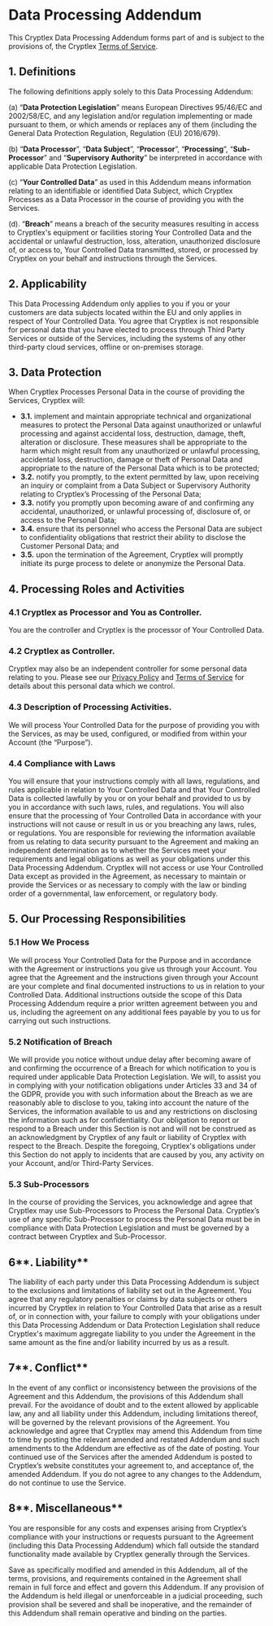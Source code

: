 # Data Processing Addendum

This Cryptlex Data Processing Addendum forms part of and is subject to the provisions of, the Cryptlex [Terms of Service](https://docs.cryptlex.com/legal/terms-of-service).

## 1. Definitions

The following definitions apply solely to this Data Processing Addendum:

\(a\) “**Data Protection Legislation**” means European Directives 95/46/EC and 2002/58/EC, and any legislation and/or regulation implementing or made pursuant to them, or which amends or replaces any of them \(including the General Data Protection Regulation, Regulation \(EU\) 2016/679\).

\(b\) “**Data Processor**”, “**Data Subject**”, “**Processor**”, “**Processing**”, “**Sub-Processor**” and “**Supervisory Authority**” be interpreted in accordance with applicable Data Protection Legislation.

\(c\) “**Your Controlled Data**” as used in this Addendum means information relating to an identifiable or identified Data Subject, which Cryptlex Processes as a Data Processor in the course of providing you with the Services.

\(d\). “**Breach**” means a breach of the security measures resulting in access to Cryptlex's equipment or facilities storing Your Controlled Data and the accidental or unlawful destruction, loss, alteration, unauthorized disclosure of, or access to, Your Controlled Data transmitted, stored, or processed by Cryptlex on your behalf and instructions through the Services.

## **2. Applicability**

This Data Processing Addendum only applies to you if you or your customers are data subjects located within the EU and only applies in respect of Your Controlled Data. You agree that Cryptlex is not responsible for personal data that you have elected to process through Third Party Services or outside of the Services, including the systems of any other third-party cloud services, offline or on-premises storage.

## 3. Data Protection

When Cryptlex Processes Personal Data in the course of providing the Services, Cryptlex will:

* **3.1.** implement and maintain appropriate technical and organizational measures to protect the Personal Data against unauthorized or unlawful processing and against accidental loss, destruction, damage, theft, alteration or disclosure. These measures shall be appropriate to the harm which might result from any unauthorized or unlawful processing, accidental loss, destruction, damage or theft of Personal Data and appropriate to the nature of the Personal Data which is to be protected;
* **3.2.** notify you promptly, to the extent permitted by law, upon receiving an inquiry or complaint from a Data Subject or Supervisory Authority relating to Cryptlex’s Processing of the Personal Data;
* **3.3.** notify you promptly upon becoming aware of and confirming any accidental, unauthorized, or unlawful processing of, disclosure of, or access to the Personal Data;
* **3.4.** ensure that its personnel who access the Personal Data are subject to confidentiality obligations that restrict their ability to disclose the Customer Personal Data; and
* **3.5.** upon the termination of the Agreement, Cryptlex will promptly initiate its purge process to delete or anonymize the Personal Data.

## **4. Processing Roles and Activities**

### 4.1 **Cryptlex as Processor and You as Controller.** 

You are the controller and Cryptlex is the processor of Your Controlled Data.

### 4.2 **Cryptlex as Controller.** 

Cryptlex may also be an independent controller for some personal data relating to you. Please see our [Privacy Policy](https://docs.cryptlex.com/legal/privacy-policy) and [Terms of Service](https://docs.cryptlex.com/legal/terms-of-service) for details about this personal data which we control.

### 4.3 **Description of Processing Activities.** 

We will process Your Controlled Data for the purpose of providing you with the Services, as may be used, configured, or modified from within your Account \(the “Purpose”\).

### 4.4 Compliance with Laws

You will ensure that your instructions comply with all laws, regulations, and rules applicable in relation to Your Controlled Data and that Your Controlled Data is collected lawfully by you or on your behalf and provided to us by you in accordance with such laws, rules, and regulations. You will also ensure that the processing of Your Controlled Data in accordance with your instructions will not cause or result in us or you breaching any laws, rules, or regulations. You are responsible for reviewing the information available from us relating to data security pursuant to the Agreement and making an independent determination as to whether the Services meet your requirements and legal obligations as well as your obligations under this Data Processing Addendum. Cryptlex will not access or use Your Controlled Data except as provided in the Agreement, as necessary to maintain or provide the Services or as necessary to comply with the law or binding order of a governmental, law enforcement, or regulatory body.

## **5. Our Processing Responsibilities**

### 5.1 **How We Process**

We will process Your Controlled Data for the Purpose and in accordance with the Agreement or instructions you give us through your Account. You agree that the Agreement and the instructions given through your Account are your complete and final documented instructions to us in relation to your Controlled Data. Additional instructions outside the scope of this Data Processing Addendum require a prior written agreement between you and us, including the agreement on any additional fees payable by you to us for carrying out such instructions.

### 5.2 **Notification of Breach**

We will provide you notice without undue delay after becoming aware of and confirming the occurrence of a Breach for which notification to you is required under applicable Data Protection Legislation. We will, to assist you in complying with your notification obligations under Articles 33 and 34 of the GDPR, provide you with such information about the Breach as we are reasonably able to disclose to you, taking into account the nature of the Services, the information available to us and any restrictions on disclosing the information such as for confidentiality. Our obligation to report or respond to a Breach under this Section is not and will not be construed as an acknowledgment by Cryptlex of any fault or liability of Cryptlex with respect to the Breach. Despite the foregoing, Cryptlex's obligations under this Section do not apply to incidents that are caused by you, any activity on your Account, and/or Third-Party Services.

### 5.3 **Sub-Processors**

In the course of providing the Services, you acknowledge and agree that Cryptlex may use Sub-Processors to Process the Personal Data. Cryptlex’s use of any specific Sub-Processor to process the Personal Data must be in compliance with Data Protection Legislation and must be governed by a contract between Cryptlex and Sub-Processor.

## 6**. Liability**

The liability of each party under this Data Processing Addendum is subject to the exclusions and limitations of liability set out in the Agreement. You agree that any regulatory penalties or claims by data subjects or others incurred by Cryptlex in relation to Your Controlled Data that arise as a result of, or in connection with, your failure to comply with your obligations under this Data Processing Addendum or Data Protection Legislation shall reduce Cryptlex's maximum aggregate liability to you under the Agreement in the same amount as the fine and/or liability incurred by us as a result.

## 7**. Conflict**

In the event of any conflict or inconsistency between the provisions of the Agreement and this Addendum, the provisions of this Addendum shall prevail. For the avoidance of doubt and to the extent allowed by applicable law, any and all liability under this Addendum, including limitations thereof, will be governed by the relevant provisions of the Agreement. You acknowledge and agree that Cryptlex may amend this Addendum from time to time by posting the relevant amended and restated Addendum and such amendments to the Addendum are effective as of the date of posting. Your continued use of the Services after the amended Addendum is posted to Cryptlex’s website constitutes your agreement to, and acceptance of, the amended Addendum. If you do not agree to any changes to the Addendum, do not continue to use the Service.

## 8**. Miscellaneous**

You are responsible for any costs and expenses arising from Cryptlex’s compliance with your instructions or requests pursuant to the Agreement \(including this Data Processing Addendum\) which fall outside the standard functionality made available by Cryptlex generally through the Services.

Save as specifically modified and amended in this Addendum, all of the terms, provisions, and requirements contained in the Agreement shall remain in full force and effect and govern this Addendum. If any provision of the Addendum is held illegal or unenforceable in a judicial proceeding, such provision shall be severed and shall be inoperative, and the remainder of this Addendum shall remain operative and binding on the parties.

